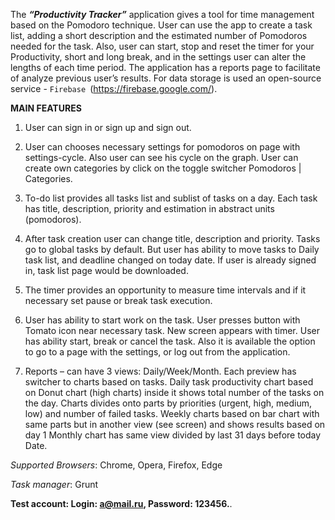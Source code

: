 The **_“Productivity Tracker”_** application gives a tool for time management based on the Pomodoro technique.
User can use the app to create a task list, adding a short description and the estimated number of Pomodoros needed for the task.
Also, user can start, stop and reset the timer for your Productivity, short and long break, and in the settings user can
alter the lengths of each time period.
The application has a reports page to facilitate of analyze previous user’s results.
For data storage is used an open-source service - `Firebase `(https://firebase.google.com/).

**MAIN FEATURES**

1. User can sign in or sign up and sign out.

2. User can chooses necessary settings for pomodoros on page with settings-cycle. Also user can see his cycle on the graph.
User can create own categories by click on the toggle switcher Pomodoros | Categories.

3. To-do list provides all tasks list and sublist of tasks on a day. Each task has title, description, priority and estimation in
abstract units (pomodoros).

4. After task creation user can change title, description and priority.
Tasks go to global tasks by default. But user has ability to move tasks to Daily task list, and deadline changed on today date.
If user is already signed in, task list page would be downloaded.

5. The timer provides an opportunity to measure time intervals and if it necessary set pause or break task execution.

6. User has ability to start work on the task. User presses button with Tomato icon near necessary task.
New screen appears with timer. User has ability start, break or cancel the task. Also it is available the option to go to a
page with the settings, or log out from the application.

7. Reports – can have 3 views: Daily/Week/Month.
Each preview has switcher to charts based on tasks.
Daily task productivity chart based on Donut chart (high charts) inside it shows total number of the tasks on the day.
Charts divides onto parts by priorities (urgent, high, medium, low) and number of failed tasks.
Weekly charts based on bar chart with same parts but in another view (see screen) and shows results based on day 1
Monthly chart has same view divided by last 31 days before today Date.

_Supported Browsers_: Chrome, Opera, Firefox, Edge

_Task manager_: Grunt

**Test account: Login: a@mail.ru, Password: 123456.**.